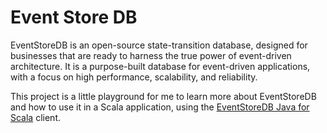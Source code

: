 # Event Store DB

EventStoreDB is an open-source state-transition database, designed for businesses that are ready to harness the true power of event-driven architecture. It is a purpose-built database for event-driven applications, with a focus on high performance, scalability, and reliability.

This project is a little playground for me to learn more about EventStoreDB and how to use it in a Scala application, using the [EventStoreDB Java for Scala](https://github.com/EventStore/EventStoreDB-Client-Java) client.

